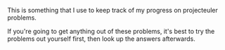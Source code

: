 This is something that I use to keep track of my progress on
projecteuler problems.

If you're going to get anything out of these problems,
it's best to try the problems out yourself first,
then look up the answers afterwards. 


